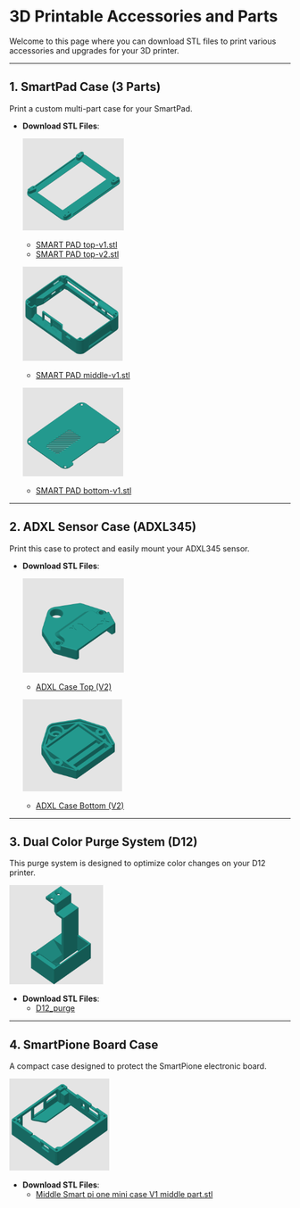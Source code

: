 # **3D Printable Accessories and Parts**

Welcome to this page where you can download STL files to print various accessories and upgrades for your 3D printer.

---

## **1. SmartPad Case (3 Parts)**

Print a custom multi-part case for your SmartPad.

- **Download STL Files**: 

  ![SMART PAD top-v1](../../img/Yumi_stl/Yumi_SmartPad/Smart_Pad_Top-v1.png)
  - [SMART PAD top-v1.stl](<../../stl/yumi_SmartPad/SMART PAD top-v1.stl>)
  - [SMART PAD top-v2.stl](<../../stl/yumi_SmartPad/SMART PAD top-v2.stl>) 

  ![SMART PAD middle-v1](../../img/Yumi_stl/Yumi_SmartPad/Smart_Pad_middle-v1.png)
  - [SMART PAD middle-v1.stl](<../../stl/yumi_SmartPad/SMART PAD middle-v1.stl>)

  ![SMART PAD bottom-v1](../../img/Yumi_stl/Yumi_SmartPad/Smart_Pad_bottom-v1.png)
  - [SMART PAD bottom-v1.stl](<../../stl/yumi_SmartPad/SMART PAD bottom-v1.stl>)

---

## **2. ADXL Sensor Case (ADXL345)**

Print this case to protect and easily mount your ADXL345 sensor.

- **Download STL Files**:  

  ![ADXL Case Top (V2)](../../img/Yumi_stl/Yumi_Adxl/Yumi_Adxl_Case_Top-v2.png)
  - [ADXL Case Top (V2)](<../../stl/yumi_adxl/yumi-adxl case down-V2.stl>)

  ![ADXL Case Bottom (V2)](../../img/Yumi_stl/Yumi_Adxl/Yumi_Adxl_Case_Down-v2.png)
  - [ADXL Case Bottom (V2)](<../../stl/yumi_adxl/yumi-adxl case down-V2.stl>)

---

## **3. Dual Color Purge System (D12)**

This purge system is designed to optimize color changes on your D12 printer.

![D12_purge](../../img/Yumi_stl/D12_Purge/D12_Purge.png)

- **Download STL Files**:  
    - [D12_purge](../../stl/D12_purge/PURGE_D12_v2.stl)

---

## **4. SmartPione Board Case**

A compact case designed to protect the SmartPione electronic board.

![Smart Pi ONE - Case Middle v1](../../img/Yumi_stl/Yumi_SmartCase/Smart_pi_one_mini_case_middle_v1.png)

- **Download STL Files**:  
    - [Middle Smart pi one mini case V1 middle part.stl](<../../stl/yumi_SmartCase/Smart_pi_one/Smart pi one mini case V1 middle part.stl>)

